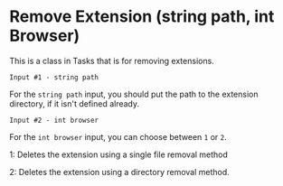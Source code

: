 # Remove Extension (string path, int Browser)
This is a class in Tasks that is for removing extensions.


`Input #1 - string path`

For the `string path` input, you should put the path to the extension directory, if it isn't defined already.


`Input #2 - int browser`

For the `int browser` input, you can choose between `1` or `2`.

1: Deletes the extension using a single file removal method

2: Deletes the extension using a directory removal method.
